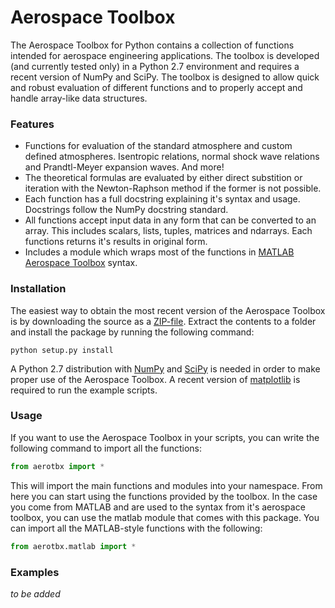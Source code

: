 Aerospace Toolbox
================

The Aerospace Toolbox for Python contains a collection of functions intended for aerospace engineering applications. The toolbox is developed (and currently tested only) in a Python 2.7 environment and requires a recent version of NumPy and SciPy. The toolbox is designed to allow quick and robust evaluation of different functions and to properly accept and handle array-like data structures.

### Features

* Functions for evaluation of the standard atmosphere and custom defined atmospheres. Isentropic relations, normal shock wave relations and Prandtl-Meyer expansion waves. And more!
* The theoretical formulas are evaluated by either direct substition or iteration with the Newton-Raphson method if the former is not possible.
* Each function has a full docstring explaining it's syntax and usage. Docstrings follow the NumPy docstring standard.
* All functions accept input data in any form that can be converted to an array. This includes scalars, lists, tuples, matrices and ndarrays. Each functions returns it's results in original form.
* Includes a module which wraps most of the functions in [MATLAB Aerospace Toolbox](http://www.mathworks.nl/help/aerotbx/index.html) syntax.

### Installation

The easiest way to obtain the most recent version of the Aerospace Toolbox is by downloading the source as a [ZIP-file](https://github.com/wilcoschoneveld/aerospacetoolbox/zipball/master). Extract the contents to a folder and install the package by running the following command:

````
python setup.py install
````

A Python 2.7 distribution with [NumPy](http://www.numpy.org/) and [SciPy](http://www.scipy.org/) is needed in order to make proper use of the Aerospace Toolbox. A recent version of [matplotlib](http://matplotlib.org/) is required to run the example scripts.

### Usage

If you want to use the Aerospace Toolbox in your scripts, you can write the following command to import all the functions:

````python
from aerotbx import *
````

This will import the main functions and modules into your namespace. From here you can start using the functions provided by the toolbox. In the case you come from MATLAB and are used to the syntax from it's aerospace toolbox, you can use the matlab module that comes with this package. You can import all the MATLAB-style functions with the following:

````python
from aerotbx.matlab import *
````

### Examples

*to be added*
